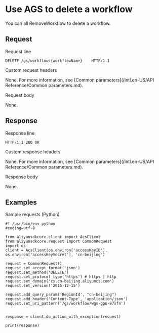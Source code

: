# Use AGS to delete a workflow

You can all RemoveWorkflow to delete a workflow.

## Request

Request line

```
DELETE /gs/workflow/{workflowName}    HTTP/1.1
```

Custom request headers

None. For more information, see [Common parameters](/intl.en-US/API Reference/Common parameters.md).

Request body

None.

## Response

Response line

```
HTTP/1.1 200 OK
```

Custom response headers

None. For more information, see [Common parameters](/intl.en-US/API Reference/Common parameters.md).

Response body

None.

## Examples

Sample requests \(Python\)

```
#! /usr/bin/env python
#coding=utf-8

from aliyunsdkcore.client import AcsClient
from aliyunsdkcore.request import CommonRequest
import os
client = AcsClient(os.environ['accessKeyID'], os.environ['accessKeySecret'], 'cn-beijing')

request = CommonRequest()
request.set_accept_format('json')
request.set_method('DELETE')
request.set_protocol_type('https') # https | http
request.set_domain('cs.cn-beijing.aliyuncs.com')
request.set_version('2015-12-15')

request.add_query_param('RegionId', "cn-beijing")
request.add_header('Content-Type', 'application/json')
request.set_uri_pattern('/gs/workflow/wgs-gpu-97xfn')


response = client.do_action_with_exception(request)

print(response)
```

